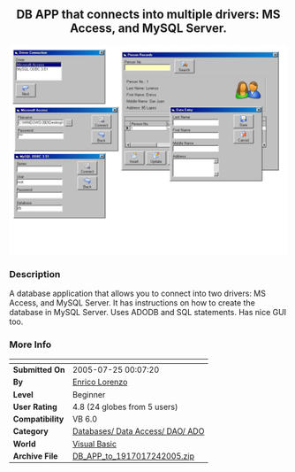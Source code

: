 ﻿<div align="center">

## DB APP that connects into multiple drivers: MS Access, and MySQL Server\.

<img src="PIC20057242241533307.jpg">
</div>

### Description

A database application that allows you to connect into two drivers: MS Access, and MySQL Server. It has instructions on how to create the database in MySQL Server. Uses ADODB and SQL statements. Has nice GUI too.
 
### More Info
 


<span>             |<span>
---                |---
**Submitted On**   |2005-07-25 00:07:20
**By**             |[Enrico Lorenzo](https://github.com/Planet-Source-Code/PSCIndex/blob/master/ByAuthor/enrico-lorenzo.md)
**Level**          |Beginner
**User Rating**    |4.8 (24 globes from 5 users)
**Compatibility**  |VB 6\.0
**Category**       |[Databases/ Data Access/ DAO/ ADO](https://github.com/Planet-Source-Code/PSCIndex/blob/master/ByCategory/databases-data-access-dao-ado__1-6.md)
**World**          |[Visual Basic](https://github.com/Planet-Source-Code/PSCIndex/blob/master/ByWorld/visual-basic.md)
**Archive File**   |[DB\_APP\_to\_1917017242005\.zip](https://github.com/Planet-Source-Code/enrico-lorenzo-db-app-that-connects-into-multiple-drivers-ms-access-and-mysql-server__1-61887/archive/master.zip)









